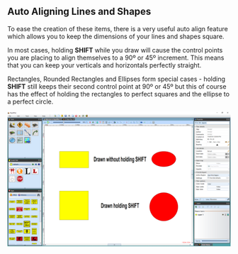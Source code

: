 
## Auto Aligning Lines and Shapes

To ease the creation of these items, there is a very useful auto align feature which allows you to keep the dimensions of your lines and shapes square.

In most cases, holding **SHIFT** while you draw will cause the control points you are placing to align themselves to a 90º or 45º increment. This means that you can keep your verticals and horizontals perfectly straight.

Rectangles, Rounded Rectangles and Ellipses form special cases - holding **SHIFT** still keeps their second control point at 90º or 45º but this of course has the effect of holding the rectangles to perfect squares and the ellipse to a perfect circle.

![Drawing_a_Rectangle_and_an_Ellipses_Freehand_compared_to_drawing_them_holding_Shift](./assets/Drawing_a_Rectangle_and_an_Ellipses_Freehand_compared_to_drawing_them_holding_Shift.png)

